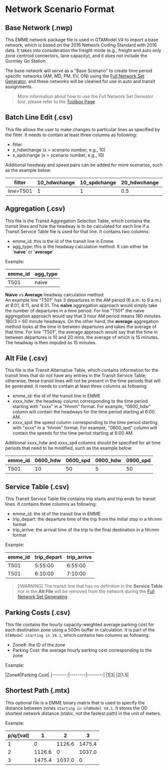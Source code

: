 # Network Scenario Format

## Base Network (.nwp)
This EMME network package file is used in GTAModel V4 to import a base network, which is based on the 2016 Network Coding Standard with 2016 data. It takes into consideration the freight mode (e.g., freight and auto only zone centroid connectors, lane capacity), and it does not include the Gormley Go Station.

The base network will serve as a "Base Scenario" to create time period specific networks (AM, MD, PM, EV, ON) using the [Full Network Set Generator](https://tmg.utoronto.ca/doc/1.6/gtamodel/model_design/full_network_generator.html), and these networks will be cleaned for use in auto and transit assignments.

> More information about how to use the Full Network Set Geneator tool, please refer to the [Toolbox Page](https://tmg.utoronto.ca/doc/1.6/tmgtoolbox/network_editing/FullNetworkSetGenerator.html)

## Batch Line Edit (.csv)
This file allows the user to make changes to particular lines as specified by the filter. It needs to contain at least three columns as following:
- filter
- x_hdwchange (x = scenario number, e.g., 10)
- x_spdchange (x = scenario number, e.g., 10)

Additional headway and speed pairs can be added for more scenarios, such as the example below:

|filter|10_hdwchange|10_spdchange|20_hdwchange|20_spdchange|
|--------|--------|--------|--------|--------|
|line=T501|1|1|0.5|1|


## Aggregation (.csv)
This file is the Transit Aggregation Selection Table, which contains the transit lines and how the headway is to be calculated for each line if a Transit Service Table file is used for that line. It contains two columns:
- emme_id: this is the id of the transit line in Emme
- agg_type: this is the headway calculation method. It can either be '**naive**' or '**average**'

Example:

|emme_id|agg_type|
|-------|--------|
|T501|naive|

**Naive** vs **Average** headway calculation method: <BR/>
An example line "T501" has 3 departures in the AM period (6 a.m. to 9 a.m.) at 8:01, 8:11, and 8:31. The **naive** aggregation approach would simply take the number of departures in a time period. For line "T501" the naive aggregation approach would say that 3 hour AM period means 180 minutes. 180/3 = 60 minute headways. On the other hand, the **average** aggregation method looks at the time in between departures and takes the average of that time. For line "T501", the average approach would say that the time in between departures is 10 and 20 mins, the average of which is 15 minutes. The headway is then imputed as 15 minutes.


## Alt File (.csv)
This file is the Transit Alternative Table, which contains information for the transit lines that do not have any entries in the Transit Service Table; otherwise, these transit lines will not be present in the time periods that will be generated. It needs to contain at least three columns as following:

- emme_id: the id of the transit line in EMME
- xxxx_hdw: the headway column corresponding to the time period starting with "xxxx" in a "hhmm" format. For example, "0600_hdw" column will contain the headways for the time period starting at 6:00 AM.
- xxxx_spd: the speed column corresponding to the time period starting with "xxxx" in a "hhmm" format. For example, "0600_spd" column will contain the speeds for the time period starting at 6:00 AM.

Additional xxxx_hdw and xxxx_spd columns should be specified for all time periods that need to be modified, such as the example below:

|emme_id|0600_hdw|0600_spd|0900_hdw|0900_spd|
|--------|--------|--------|--------|--------|
|T501|10|50|5|50|


## Service Table (.csv)
This Transit Service Table file contains trip starts and trip ends for transit lines. It contains three columns as following:

- emme_id: the id of the transit line in EMME
- trip_depart: the departure time of the trip from the initial stop in a hh:mm format
- trip_arrive: the arrival time of the trip to the final destination in a hh:mm format

Example:

|emme_id|trip_depart|trip_arrive|
|--------|--------|--------|
|T501|5:55:00|6:55:00|
|T501|6:10:00|7:10:00|

> [!WARNING] The transit line that has no definition in the **Service Table** nor in the **Alt File** will be removed from the network during the [Full Network Set Generating](https://tmg.utoronto.ca/doc/1.6/gtamodel/model_design/full_network_generator.html).

## Parking Costs (.csv)
This file contains the hourly capacity-weighted average parking cost for each destination zone using a 500m buffer in calculation. It is part of the `GTAModel starting in V4.1`, which contains two columns as following:

- Zone#: the ID of the zone 
- Parking Cost: the average hourly parking cost corresponding to the zone

Example:

|Zone#|Parking Cost|
|--------|--------|--------|
|1|3|
|2|1.5|


## Shortest Path (.mtx)
This optional file is a EMME binary matrix that is used to specify the distance between zones `starting in GTAModel V4.1`. It stores the OD shortest network distance (static, not the fastest path) in the unit of meters. 

Example:

|p/q/[val]|1|2|3|
|--------|--------|--------|--------|
|1|0|1126.6|1475.4|
|2|1126.6|0|1037.0|
|3|1475.4|1037.0|0|

